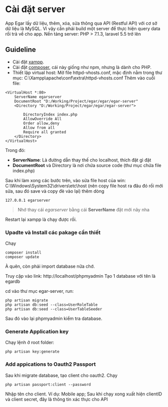 # Cài đặt server
App Egar lấy dữ liệu, thêm, xóa, sửa thông qua API (Restful API) với cơ sở dữ liệu là MySQL. Vì vậy cần phải build một server để thực hiện query data rồi trả về cho app.
Nền tảng server: PHP > 7.1.3, laravel 5.5 trở lên

## Guideline
- Cài đặt [xampp](https://www.apachefriends.org/download.html).
- Cài đặt [composer](https://getcomposer.org/), cái này giống như npm, nhưng là dành cho PHP.
- Thiết lập virtual host:
	Mở file httpd-vhosts.conf, mặc định nằm trong thư mục: C:\Xampp\apache\conf\extra\httpd-vhosts.conf
	Thêm vào cuối file:
```
<VirtualHost *:80>
	ServerName egarserver
    DocumentRoot "D:/Working/Project/egar/egar/egar-server"
    <Directory "D:/Working/Project/egar/egar/egar-server">

        DirectoryIndex index.php
        AllowOverride All
        Order allow,deny
        Allow from all
		Require all granted
    </Directory>
</VirtualHost>
```
Trong đó: 
* **ServerName**: Là đường dẫn thay thế cho localhost, thích đặt gì đặt
*  **DocumentRoot** và Directory là nơi chứa source code (thư mục chứa file index.php)

Sau khi làm xong các bước trên, vào sửa file host của win:
C:\Windows\System32\drivers\etc\host
(nên copy file host ra đâu đó rồi mới sửa, sau đó save và copy đè vào lại)
thêm dòng
```
127.0.0.1 egarserver
```

> Nhớ thay cái *egarserver* bằng cái **ServerName** đặt mới nãy nha

Restart lại xampp là chạy được rồi.

### Upadte và Install các pakage cần thiết
Chạy
```
composer install
composer update
```

À quên, còn phải import database nữa chớ.

Truy cập vào link:
http://localhost/phpmyadmin
Tạo 1 database với tên là egardb

cd vào thư mục egar-server, run:
```
php artisan migrate
php artisan db:seed --class=UserRoleTable
php artisan db:seed --class=UserTableSeeder
```

Sau đó vào lại phpmyadmin kiểm tra database.

### Generate Application key
Chạy lệnh ở root folder:

```
php artisan key:generate
```

### Add appications to Oauth2 Passport

Sau khi migrate database, tạo client cho oauth2.
Chạy 
```
php artisan passport:client --password
```
Nhập tên cho client. Ví dụ: Mobile app; Sau khi chạy xong xuất hiện clientID và client secret, đây là thông tin xác thực cho API
